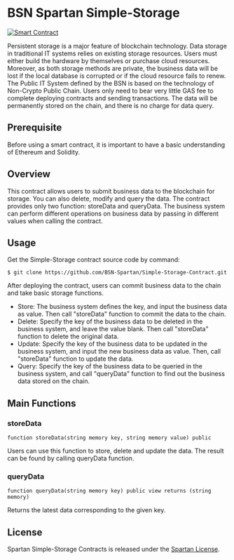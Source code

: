 # BSN Spartan Simple-Storage

[![Smart Contract](https://badgen.net/badge/smart-contract/Solidity/orange)](https://soliditylang.org/)

Persistent storage is a major feature of blockchain technology. Data storage in traditional IT systems relies on existing storage resources. Users must either build the hardware by themselves or purchase cloud resources. Moreover, as both storage methods are private, the business data will be lost if the local database is corrupted or if the cloud resource fails to renew. The Public IT System defined by the BSN is based on the technology of Non-Crypto Public Chain. Users only need to bear very little GAS fee to complete deploying contracts and sending transactions. The data will be permanently stored on the chain, and there is no charge for data query.

## Prerequisite

Before using a smart contract, it is important to have a basic understanding of Ethereum and Solidity.

## Overview

This contract allows users to submit business data to the blockchain for storage. You can also delete, modify and query the data. The contract provides only two function: storeData and queryData. The business system can perform different operations on business data by passing in different values when calling the contract.


## Usage

Get the Simple-Storage contract source code by command:

```
$ git clone https://github.com/BSN-Spartan/Simple-Storage-Contract.git
```

After deploying the contract, users can commit business data to the chain and take basic storage functions.

- Store: The business system defines the key, and input the business data as value. Then call "storeData" function to commit the data to the chain.
- Delete: Specify the key of the business data to be deleted in the business system, and leave the value blank. Then call "storeData" function to delete the original data.
- Update: Specify the key of the business data to be updated in the business system, and input the new business data as value. Then, call "storeData" function to update the data.
- Query: Specify the key of the business data to be queried in the business system, and call "queryData" function to find out the business data stored on the chain.

## Main Functions

### storeData

```
function storeData(string memory key, string memory value) public
```

Users can use this function to store, delete and update the data. The result can be found by calling queryData function.


### queryData

```
function queryData(string memory key) public view returns (string memory)
```

Returns the latest data corresponding to the given key.

## License

Spartan Simple-Storage Contracts is released under the [Spartan License](https://github.com/BSN-Spartan/Beginner-Level-Contracts/blob/main/Spartan%20License.md).
